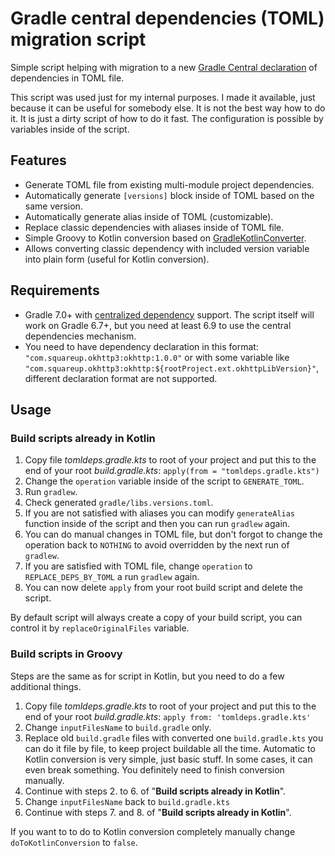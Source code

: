 ﻿# Gradle central dependencies (TOML) migration script

Simple script helping with migration to a new [Gradle Central declaration](https://docs.gradle.org/nightly/userguide/platforms.html#sub:central-declaration-of-dependencies) of dependencies in TOML file.

This script was used just for my internal purposes. I made it available, just because it can be useful for somebody else. It is not the best way how to do it. It is just a dirty script of how to do it fast. The configuration is possible by variables inside of the script.

## Features
  - Generate TOML file from existing multi-module project dependencies.
  - Automatically generate `[versions]` block inside of TOML based on the same version.
  - Automatically generate alias inside of TOML (customizable).
  - Replace classic dependencies with aliases inside of TOML file.
  - Simple Groovy to Kotlin conversion based on [GradleKotlinConverter](https://github.com/bernaferrari/GradleKotlinConverter).
  - Allows converting classic dependency with included version variable into plain form (useful for Kotlin conversion).

## Requirements
 - Gradle 7.0+ with [centralized dependency](https://docs.gradle.org/7.0/release-notes.html#centralized-versions) support. The script itself will work on Gradle 6.7+, but you need at least 6.9 to use the central dependencies mechanism.
 - You need to have dependency declaration in this format: `"com.squareup.okhttp3:okhttp:1.0.0"` or with some variable like `"com.squareup.okhttp3:okhttp:${rootProject.ext.okhttpLibVersion}"`, different declaration format are not supported.

## Usage
### Build scripts already in Kotlin
 1. Copy file *tomldeps.gradle.kts* to root of your project and put this to the end of your root *build.gradle.kts*:
    `apply(from = "tomldeps.gradle.kts")`
 2. Change the `operation` variable inside of the script to `GENERATE_TOML`.
 3. Run `gradlew`.
 4. Check generated `gradle/libs.versions.toml`.
 5. If you are not satisfied with aliases you can modify `generateAlias` function inside of the script and then you can run `gradlew` again.
 6. You can do manual changes in TOML file, but don't forgot to change the operation back to `NOTHING` to avoid overridden by the next run of `gradlew`.
 7. If you are satisfied with TOML file, change `operation` to `REPLACE_DEPS_BY_TOML` a run `gradlew` again.
 8. You can now delete `apply` from your root build script and delete the script.

By default script will always create a copy of your build script, you can control it by `replaceOriginalFiles` variable.

###  Build scripts in Groovy

Steps are the same as for script in Kotlin, but you need to do a few additional things.

 1. Copy file *tomldeps.gradle.kts* to root of your project and put this to the end of your root *build.gradle.kts*:
    `apply from: 'tomldeps.gradle.kts'`
 2. Change `inputFilesName` to `build.gradle` only.
 4. Replace old `build.gradle` files with converted one `build.gradle.kts` you can do it file by file, to keep project buildable all the time. Automatic to Kotlin conversion is very simple, just basic stuff. In some cases, it can even break something. You definitely need to finish conversion manually.
 5. Continue with steps 2. to 6. of "**Build scripts already in Kotlin**".
 6. Change `inputFilesName` back to `build.gradle.kts`
 7. Continue with steps 7. and 8. of "**Build scripts already in Kotlin**".

 If you want to to do to Kotlin conversion completely manually change `doToKotlinConversion` to `false`.
